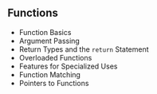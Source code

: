 ## Functions
- Function Basics
- Argument Passing
- Return Types and the `return` Statement
- Overloaded Functions
- Features for Specialized Uses
- Function Matching
- Pointers to Functions
